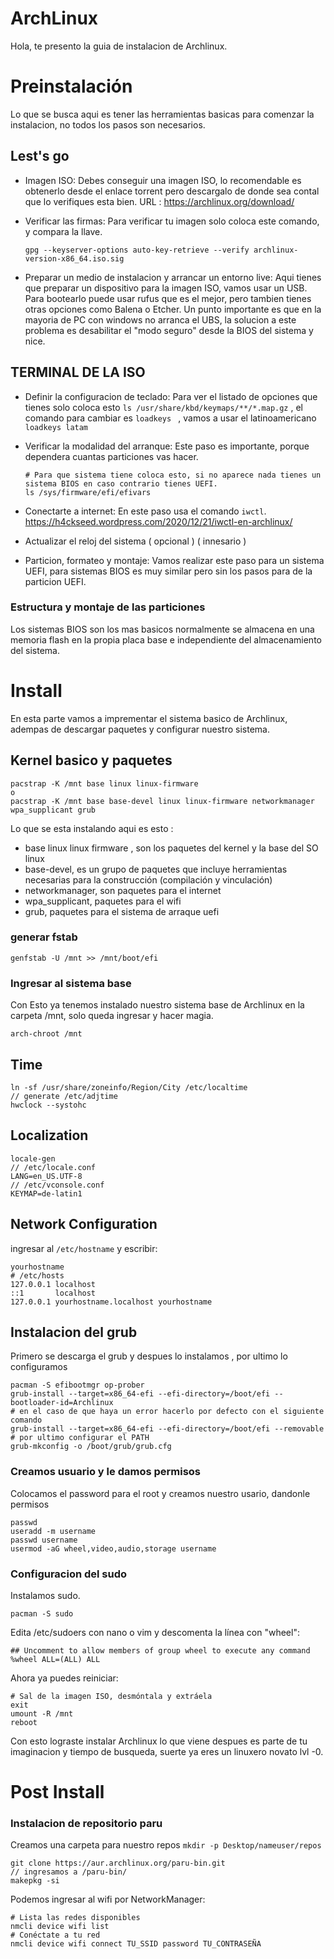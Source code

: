# ArchLinux

Hola, te presento la guia de instalacion de Archlinux. 


# Preinstalación


Lo que se busca aqui es tener las herramientas basicas para comenzar la instalacion, no todos los pasos son necesarios.

## Lest's go

- Imagen ISO: Debes conseguir una imagen ISO, lo recomendable es obtenerlo desde el enlace torrent pero descargalo de donde sea contal que lo verifiques esta bien. URL : https://archlinux.org/download/
  
- Verificar las firmas: Para verificar tu imagen solo coloca este comando, y compara la llave. 
  ```
  gpg --keyserver-options auto-key-retrieve --verify archlinux-version-x86_64.iso.sig
  ```

- Preparar un medio de instalacion y arrancar un entorno live: Aqui tienes que preparar un dispositivo para la imagen ISO, vamos usar un USB. Para bootearlo puede usar rufus que es el mejor, pero tambien tienes otras opciones como Balena o Etcher. Un punto importante es que en la mayoria de PC con windows no arranca el UBS, la solucion a este problema es desabilitar el "modo seguro" desde la BIOS del sistema y nice.
  
## TERMINAL DE LA ISO 
- Definir la configuracion de teclado: Para ver el listado de opciones que tienes solo coloca esto ```ls /usr/share/kbd/keymaps/**/*.map.gz``` , el comando para cambiar es ```loadkeys ``` , vamos a usar el latinoamericano ```loadkeys latam```

- Verificar la modalidad del arranque: Este paso es importante, porque dependera cuantas particiones vas hacer.
  ```
  # Para que sistema tiene coloca esto, si no aparece nada tienes un sistema BIOS en caso contrario tienes UEFI. 
  ls /sys/firmware/efi/efivars
  ```
- Conectarte a internet: En este paso usa el comando ```iwctl```. https://h4ckseed.wordpress.com/2020/12/21/iwctl-en-archlinux/ 
- Actualizar el reloj del sistema ( opcional ) ( innesario )
- Particion, formateo y montaje: Vamos realizar este paso para un sistema UEFI, para sistemas BIOS es muy similar pero sin los pasos para de la particion UEFI.  
### Estructura y montaje de las particiones 
Los sistemas BIOS son los mas basicos normalmente se almacena en una memoria flash en la propia placa base e independiente del almacenamiento del sistema.


# Install

En esta parte vamos a imprementar el sistema basico de Archlinux, adempas de descargar  paquetes y configurar nuestro sistema.
## Kernel basico y paquetes 
```
pacstrap -K /mnt base linux linux-firmware
o
pacstrap -K /mnt base base-devel linux linux-firmware networkmanager wpa_supplicant grub 
```
Lo que se esta instalando aqui es esto : 
- base linux linux firmware , son los paquetes del kernel y la base del SO linux
- base-devel,  es un grupo de paquetes que incluye herramientas necesarias para la construcción (compilación y vinculación)
- networkmanager, son paquetes para el internet
- wpa_supplicant, paquetes para el wifi
- grub, paquetes para el sistema de arraque uefi

### generar fstab 
```
genfstab -U /mnt >> /mnt/boot/efi
```

### Ingresar al sistema base 
Con Esto ya tenemos instalado nuestro sistema base de Archlinux en la carpeta /mnt, solo queda ingresar y hacer magia. 
```
arch-chroot /mnt
```
## Time 
```
ln -sf /usr/share/zoneinfo/Region/City /etc/localtime
// generate /etc/adjtime
hwclock --systohc
```
## Localization 
```
locale-gen
// /etc/locale.conf
LANG=en_US.UTF-8
// /etc/vconsole.conf
KEYMAP=de-latin1
```
## Network Configuration 
ingresar al ```/etc/hostname``` y escribir: 
```
yourhostname 
# /etc/hosts
127.0.0.1 localhost
::1       localhost
127.0.0.1 yourhostname.localhost yourhostname
```
## Instalacion del grub
Primero se descarga el grub y despues lo instalamos , por ultimo lo configuramos 
```
pacman -S efibootmgr op-prober
grub-install --target=x86_64-efi --efi-directory=/boot/efi --bootloader-id=Archlinux
# en el caso de que haya un error hacerlo por defecto con el siguiente comando
grub-install --target=x86_64-efi --efi-directory=/boot/efi --removable
# por ultimo configurar el PATH
grub-mkconfig -o /boot/grub/grub.cfg 
```
### Creamos usuario y le damos permisos
Colocamos el password para el root y creamos nuestro usario, dandonle permisos 
```
passwd
useradd -m username
passwd username
usermod -aG wheel,video,audio,storage username
```
### Configuracion del sudo 
Instalamos sudo.
```
pacman -S sudo
```
Edita /etc/sudoers con nano o vim y descomenta la línea con "wheel":
```
## Uncomment to allow members of group wheel to execute any command
%wheel ALL=(ALL) ALL
```
Ahora ya puedes reiniciar:
```
# Sal de la imagen ISO, desmóntala y extráela
exit
umount -R /mnt
reboot
```
Con esto lograste instalar Archlinux lo que viene despues es parte de tu imaginacion y tiempo de busqueda, suerte ya eres un linuxero novato lvl -0.

# Post Install

### Instalacion de repositorio paru 
Creamos una carpeta para nuestro repos ```mkdir -p Desktop/nameuser/repos```
```
git clone https://aur.archlinux.org/paru-bin.git
// ingresamos a /paru-bin/
makepkg -si
```
Podemos ingresar al wifi por NetworkManager:
```
# Lista las redes disponibles
nmcli device wifi list
# Conéctate a tu red
nmcli device wifi connect TU_SSID password TU_CONTRASEÑA
```


